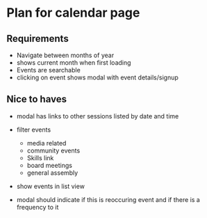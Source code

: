 
# Plan for calendar page

## Requirements

* Navigate between months of year
* shows current month when first loading
* Events are searchable
* clicking on event shows modal with event details/signup

## Nice to haves

* modal has links to other sessions listed by date and time
* filter events
  * media related
  * community events
  * Skills link
  * board meetings
  * general assembly
* show events in list view

* modal should indicate if this is reoccuring event and if there is a frequency to it
